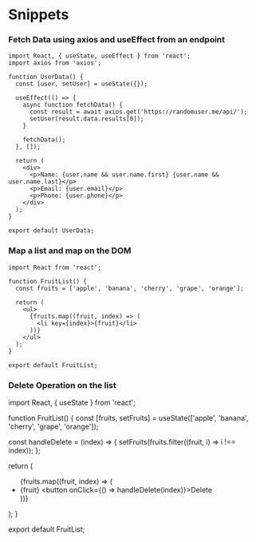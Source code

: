 # Snippets


### Fetch Data using axios and useEffect from an endpoint
```
import React, { useState, useEffect } from 'react';
import axios from 'axios';

function UserData() {
  const [user, setUser] = useState({});

  useEffect(() => {
    async function fetchData() {
      const result = await axios.get('https://randomuser.me/api/');
      setUser(result.data.results[0]);
    }

    fetchData();
  }, []);

  return (
    <div>
      <p>Name: {user.name && user.name.first} {user.name && user.name.last}</p>
      <p>Email: {user.email}</p>
      <p>Phone: {user.phone}</p>
    </div>
  );
}

export default UserData;
```

### Map a list and map on the DOM
```
import React from 'react';

function FruitList() {
  const fruits = ['apple', 'banana', 'cherry', 'grape', 'orange'];

  return (
    <ul>
      {fruits.map((fruit, index) => (
        <li key={index}>{fruit}</li>
      ))}
    </ul>
  );
}

export default FruitList;

```

### Delete Operation on the list
import React, { useState } from 'react';

function FruitList() {
  const [fruits, setFruits] = useState(['apple', 'banana', 'cherry', 'grape', 'orange']);

  const handleDelete = (index) => {
    setFruits(fruits.filter((fruit, i) => i !== index));
  };

  return (
    <ul>
      {fruits.map((fruit, index) => (
        <li key={index}>
          {fruit}
          <button onClick={() => handleDelete(index)}>Delete</button>
        </li>
      ))}
    </ul>
  );
}

export default FruitList;

